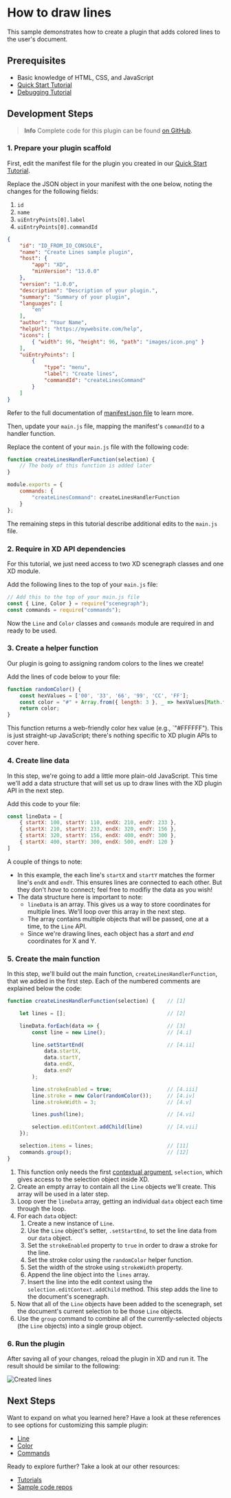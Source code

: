 # How to draw lines

This sample demonstrates how to create a plugin that adds colored lines to the user's document.


## Prerequisites
- Basic knowledge of HTML, CSS, and JavaScript
- [Quick Start Tutorial](/tutorials/quick-start)
- [Debugging Tutorial](/tutorials/debugging/index.md)

## Development Steps

> **Info**
> Complete code for this plugin can be found [on GitHub](https://github.com/AdobeXD/Plugin-Samples/tree/master/how-to-draw-lines).


### 1. Prepare your plugin scaffold

First, edit the manifest file for the plugin you created in our [Quick Start Tutorial](/tutorials/quick-start).

Replace the JSON object in your manifest with the one below, noting the changes for the following fields:

1. `id`
1. `name`
1. `uiEntryPoints[0].label`
1. `uiEntryPoints[0].commandId`

```json
{
    "id": "ID_FROM_IO_CONSOLE",
    "name": "Create Lines sample plugin",
    "host": {
        "app": "XD",
        "minVersion": "13.0.0"
    },
    "version": "1.0.0",
    "description": "Description of your plugin.",
    "summary": "Summary of your plugin",
    "languages": [
        "en"
    ],
    "author": "Your Name",
    "helpUrl": "https://mywebsite.com/help",
    "icons": [
        { "width": 96, "height": 96, "path": "images/icon.png" }
    ],
    "uiEntryPoints": [
        {
            "type": "menu",
            "label": "Create lines",
            "commandId": "createLinesCommand"
        }
    ]
}
```

Refer to the full documentation of [manifest.json file](/reference/structure/manifest.md#top-level-metadata) to learn more.

Then, update your `main.js` file, mapping the manifest's `commandId` to a handler function.

Replace the content of your `main.js` file with the following code:

```js
function createLinesHandlerFunction(selection) {
    // The body of this function is added later
}

module.exports = {
    commands: {
        "createLinesCommand": createLinesHandlerFunction
    }
};
```

The remaining steps in this tutorial describe additional edits to the `main.js` file.


### 2. Require in XD API dependencies

For this tutorial, we just need access to two XD scenegraph classes and one XD module.

Add the following lines to the top of your `main.js` file:

```js
// Add this to the top of your main.js file
const { Line, Color } = require("scenegraph");
const commands = require("commands");
```

Now the `Line` and `Color` classes and `commands` module are required in and ready to be used.


### 3. Create a helper function

Our plugin is going to assigning random colors to the lines we create!

Add the lines of code below to your file:

```js
function randomColor() {
    const hexValues = ['00', '33', '66', '99', 'CC', 'FF'];
    const color = "#" + Array.from({ length: 3 }, _ => hexValues[Math.floor(Math.random() * hexValues.length)]).join("");
    return color;
}
```

This function returns a web-friendly color hex value (e.g., `"#FFFFFF"). This is just straight-up JavaScript; there's nothing specific to XD plugin APIs to cover here.


### 4. Create line data

In this step, we're going to add a little more plain-old JavaScript. This time we'll add a data structure that will set us up to draw lines with the XD plugin API in the next step.

Add this code to your file:

```js
const lineData = [
    { startX: 100, startY: 110, endX: 210, endY: 233 },
    { startX: 210, startY: 233, endX: 320, endY: 156 },
    { startX: 320, startY: 156, endX: 400, endY: 300 },
    { startX: 400, startY: 300, endX: 500, endY: 120 }
]
```

A couple of things to note:

- In this example, the each line's `startX` and `startY` matches the former line's `endX` and `endY`. This ensures lines are connected to each other. But they don't _have_ to connect; feel free to modifiy the data as you wish!
- The data structure here is important to note:
  - `lineData` is an array. This gives us a way to store coordinates for multiple lines. We'll loop over this array in the next step.
  - The array contains multiple objects that will be passed, one at a time, to the `Line` API.
  - Since we're drawing lines, each object has a _start_ and _end_ coordinates for X and Y.


### 5. Create the main function

In this step, we'll build out the main function, `createLinesHandlerFunction`, that we added in the first step. Each of the numbered comments are explained below the code:

```js
function createLinesHandlerFunction(selection) {    // [1]

    let lines = [];                                 // [2]

    lineData.forEach(data => {                      // [3]
        const line = new Line();                    // [4.i]

        line.setStartEnd(                           // [4.ii]
            data.startX,
            data.startY,
            data.endX,
            data.endY
        );

        line.strokeEnabled = true;                  // [4.iii]
        line.stroke = new Color(randomColor());     // [4.iv]
        line.strokeWidth = 3;                       // [4.v]

        lines.push(line);                           // [4.vi]

        selection.editContext.addChild(line)        // [4.vii]
    });

    selection.items = lines;                        // [11]
    commands.group();                               // [12]
}
```

1. This function only needs the first [contextual argument](/reference/structure/handlers.html#contextual-arguments), `selection`, which gives access to the selection object inside XD.
2. Create an empty array to contain all the `Line` objects we'll create. This array will be used in a later step.
3. Loop over the `lineData` array, getting an individual `data` object each time through the loop.
4. For each `data` object:
    1. Create a new instance of `Line`.
    1. Use the `Line` object's setter, `.setStartEnd`, to set the line data from our `data` object.
    1. Set the `strokeEnabled` property to `true` in order to draw a stroke for the line.
    1. Set the stroke color using the `randomColor` helper function.
    1. Set the width of the stroke using `strokeWidth` property.
    1. Append the line object into the `lines` array.
    1. Insert the line into the edit context using the `selection.editContext.addChild` method.  This step adds the line to the document's scenegraph.
11. Now that all of the `Line` objects have been added to the scenegraph, set the document's current selection to be those `Line` objects.
12. Use the `group` command to combine all of the currently-selected objects (the `Line` objects) into a single group object.

### 6. Run the plugin

After saving all of your changes, reload the plugin in XD and run it. The result should be similar to the following:

![Created lines](/../images/lines.png)


## Next Steps

Want to expand on what you learned here? Have a look at these references to see options for customizing this sample plugin:

- [Line](/reference/scenegraph.md#line)
- [Color](/reference/Color.md)
- [Commands](/reference/commands.md)

Ready to explore further? Take a look at our other resources:

- [Tutorials](/tutorials)
- [Sample code repos](https://github.com/AdobeXD/plugin-samples)
